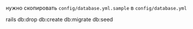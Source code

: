 нужно скопировать `config/database.yml.sample` в `config/database.yml`

rails db:drop db:create db:migrate db:seed
